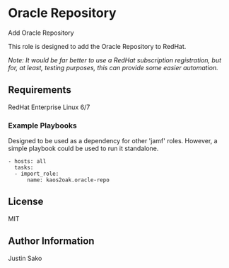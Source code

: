 # Oracle Repository

Add Oracle Repository

This role is designed to add the Oracle Repository to RedHat.

_Note: It would be far better to use a RedHat subscription registration, but_
_for, at least, testing purposes, this can provide some easier automation._

## Requirements

RedHat Enterprise Linux 6/7

### Example Playbooks

Designed to be used as a dependency for other 'jamf' roles. However, a simple
playbook could be used to run it standalone.

    - hosts: all
      tasks:
      - import_role:
          name: kaos2oak.oracle-repo

## License

MIT

## Author Information

Justin Sako
